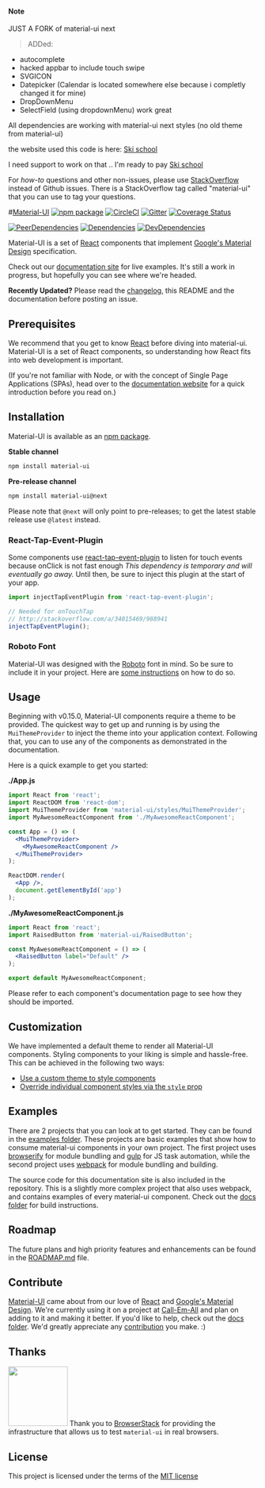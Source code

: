 #### Note

JUST A FORK of material-ui next

> ADDed:
* autocomplete 
* hacked appbar to include touch swipe 
* SVGICON  
* Datepicker (Calendar is located somewhere else because i completly changed it for mine)  
* DropDownMenu 
* SelectField (using dropdownMenu) work great

All dependencies are working with material-ui next styles (no old theme from material-ui)


the website used this code is here:
[Ski school](https://www.skiscool.fr)

I need support to work on that .. I'm ready to pay
[Ski school](https://www.skiscool.fr)




For *how-to* questions and other non-issues,
please use [StackOverflow](http://stackoverflow.com/questions/tagged/material-ui)
instead of Github issues. There is a StackOverflow tag called "material-ui"
that you can use to tag your questions.

#[Material-UI](http://www.material-ui.com/)
[![npm package](https://img.shields.io/npm/v/material-ui.svg?style=flat-square)](https://www.npmjs.org/package/material-ui)
[![CircleCI](https://circleci.com/gh/callemall/material-ui/tree/next.svg?style=svg)](https://circleci.com/gh/callemall/material-ui/tree/next)
[![Gitter](https://img.shields.io/badge/gitter-join%20chat-f81a65.svg?style=flat-square)](https://gitter.im/callemall/material-ui?utm_source=badge&utm_medium=badge&utm_campaign=pr-badge&utm_content=badge)
[![Coverage Status](https://coveralls.io/repos/github/callemall/material-ui/badge.svg?branch=next)](https://coveralls.io/github/callemall/material-ui?branch=next)

[![PeerDependencies](https://img.shields.io/david/peer/callemall/material-ui.svg?style=flat-square)](https://david-dm.org/callemall/material-ui#info=peerDependencies&view=list)
[![Dependencies](https://img.shields.io/david/callemall/material-ui.svg?style=flat-square)](https://david-dm.org/callemall/material-ui)
[![DevDependencies](https://img.shields.io/david/dev/callemall/material-ui.svg?style=flat-square)](https://david-dm.org/callemall/material-ui#info=devDependencies&view=list)

Material-UI is a set of [React](http://facebook.github.io/react/) components that implement
[Google's Material Design](https://www.google.com/design/spec/material-design/introduction.html)
specification.

Check out our [documentation site](http://www.material-ui.com/) for live examples.
It's still a work in progress, but hopefully you can see where we're headed.

**Recently Updated?** Please read the [changelog](https://github.com/callemall/material-ui/releases), this README and the documentation before posting an issue.

## Prerequisites

We recommend that you get to know [React](http://facebook.github.io/react/)
before diving into material-ui. Material-UI is a set of React components,
so understanding how React fits into web development is important.

(If you're not familiar with Node, or with the concept of Single Page Applications (SPAs),
head over to the [documentation website](http://material-ui.com/#/get-started/required-knowledge)
for a quick introduction before you read on.)

## Installation

Material-UI is available as an [npm package](https://www.npmjs.org/package/material-ui).

**Stable channel**
```sh
npm install material-ui
```

**Pre-release channel**
```sh
npm install material-ui@next
```

Please note that `@next` will only point to pre-releases; to get the latest stable release use `@latest` instead.


### React-Tap-Event-Plugin

Some components use
[react-tap-event-plugin](https://github.com/zilverline/react-tap-event-plugin) to
listen for touch events because onClick is not fast enough
_This dependency is temporary and will eventually go away._ Until then,
be sure to inject this plugin at the start of your app.

```js
import injectTapEventPlugin from 'react-tap-event-plugin';

// Needed for onTouchTap
// http://stackoverflow.com/a/34015469/988941
injectTapEventPlugin();
```

### Roboto Font

Material-UI was designed with the [Roboto](http://www.google.com/fonts/specimen/Roboto)
font in mind. So be sure to include it in your project. Here are
[some instructions](http://www.google.com/fonts#UsePlace:use/Collection:Roboto:400,300,500)
on how to do so.

## Usage

Beginning with v0.15.0, Material-UI components require a theme to be provided. The quickest way to get up and running is by using the `MuiThemeProvider` to inject the theme into your application context. Following that, you can to use any of the components as demonstrated in the documentation.

Here is a quick example to get you started:

**./App.js**
```jsx
import React from 'react';
import ReactDOM from 'react-dom';
import MuiThemeProvider from 'material-ui/styles/MuiThemeProvider';
import MyAwesomeReactComponent from './MyAwesomeReactComponent';

const App = () => (
  <MuiThemeProvider>
    <MyAwesomeReactComponent />
  </MuiThemeProvider>
);

ReactDOM.render(
  <App />,
  document.getElementById('app')
);
```

**./MyAwesomeReactComponent.js**
```jsx
import React from 'react';
import RaisedButton from 'material-ui/RaisedButton';

const MyAwesomeReactComponent = () => (
  <RaisedButton label="Default" />
);

export default MyAwesomeReactComponent;
```

Please refer to each component's documentation page to see how they should be imported.

## Customization

We have implemented a default theme to render all Material-UI components.
Styling components to your liking is simple and hassle-free. This can be
achieved in the following two ways:

* [Use a custom theme to style components](http://material-ui.com/#/customization/themes)
* [Override individual component styles via the `style` prop](http://material-ui.com/#/customization/inline-styles)

## Examples

There are 2 projects that you can look at to get started. They can be found in the
[examples folder](https://github.com/callemall/material-ui/tree/master/examples).
These projects are basic examples that show how to consume material-ui components
in your own project. The first project uses [browserify](http://browserify.org/)
for module bundling and [gulp](http://gulpjs.com/) for JS task automation,
while the second project uses [webpack](http://webpack.github.io/) for module bundling and building.

The source code for this documentation site is also included in the repository.
This is a slightly more complex project that also uses webpack, and contains
examples of every material-ui component. Check out the
[docs folder](https://github.com/callemall/material-ui/tree/master/docs)
for build instructions.

## Roadmap

The future plans and high priority features and enhancements can be found
in the [ROADMAP.md](https://github.com/callemall/material-ui/blob/master/ROADMAP.md) file.

## Contribute

[Material-UI](http://www.material-ui.com/) came about from our love of
[React](http://facebook.github.io/react/) and
[Google's Material Design](https://www.google.com/design/spec/material-design/introduction.html).
We're currently using it on a project at [Call-Em-All](https://www.call-em-all.com/Careers)
and plan on adding to it and making it better. If you'd like to help,
check out the [docs folder](https://github.com/callemall/material-ui/tree/master/docs).
We'd greatly appreciate any [contribution](https://github.com/callemall/material-ui/blob/master/CONTRIBUTING.md)
you make. :)

## Thanks

[<img src="https://www.browserstack.com/images/mail/browserstack-logo-footer.png" width="120">](https://www.browserstack.com/)
Thank you to [BrowserStack](https://www.browserstack.com/) for providing the infrastructure that allows us to test `material-ui` in real browsers.

## License
This project is licensed under the terms of the
[MIT license](https://github.com/callemall/material-ui/blob/master/LICENSE)
